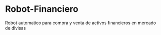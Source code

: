 # Robot-Financiero
Robot automatico para compra y venta de activos financieros en mercado de divisas
